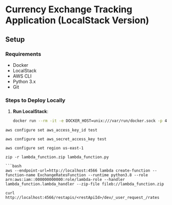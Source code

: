 # Currency Exchange Tracking Application (LocalStack Version)

## Setup

### Requirements
- Docker
- LocalStack
- AWS CLI
- Python 3.x
- Git

### Steps to Deploy Locally

1. **Run LocalStack**:

   ```bash
   docker run --rm -it -e DOCKER_HOST=unix:///var/run/docker.sock -p 4566:4566 -p 4510-4559:4510-4559 localstack/localstack
```bach
aws configure set aws_access_key_id test
```
```
aws configure set aws_secret_access_key test
```
```
aws configure set region us-east-1
```
```
zip -r lambda_function.zip lambda_function.py

```bash
aws --endpoint-url=http://localhost:4566 lambda create-function --function-name ExchangeRatesFunction --runtime python3.8 --role arn:aws:iam::000000000000:role/lambda-role --handler lambda_function.lambda_handler --zip-file fileb://lambda_function.zip
```
```
curl http://localhost:4566/restapis/<restApiId>/dev/_user_request_/rates


